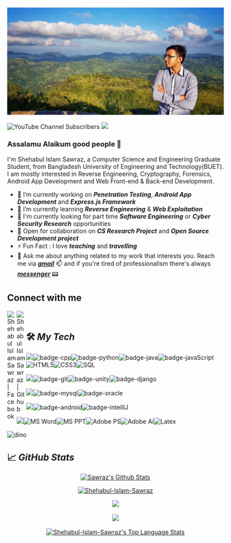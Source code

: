 ![cover](https://github.com/Shehabul-Islam-Sawraz/Shehabul-Islam-Sawraz/blob/master/assets/cover.jpeg)

![YouTube Channel Subscribers](https://img.shields.io/youtube/channel/subscribers/UCu2SXK9U6Zd9HBCCGuzSI8Q?color=blue&logo=Youtube&logoColor=red&style=for-the-badge)   ![](https://komarev.com/ghpvc/?username=Shehabul-Islam-Sawraz&style=for-the-badge&label=PROFILE+VIEWS)

<!-- ![Profile views](https://gpvc.arturio.dev/Shehabul-Islam-Sawraz) -->

### Assalamu Alaikum good people 👋

I'm Shehabul Islam Sawraz, a Computer Science and Engineering Graduate Student, from Bangladesh University of Engineering and Technology(BUET). I am mostly interested in Reverse Engineering, Cryptography, Forensics, Android App Development and Web Front-end & Back-end Development.

- 🔭 I’m currently working on ***Penetration Testing***, ***Android App Development*** and ***Express.js Framework***
- 🌱 I’m currently learning ***Reverse Engineering*** & ***Web Exploitation***
- 💼 I'm currently looking for part time ***Software Engineering*** or ***Cyber Security Research*** opportunities
- 👯 Open for collaboration on ***CS Research Project*** and ***Open Source Development project***
- ⚡ Fun Fact : I love ***teaching*** and ***travelling***
- 💬 Ask me about anything related to my work that interests you. Reach me via [***gmail***](mailto:shehabulislamsawraz@gmail.com) 📫 and if you're tired of professionalism there's always [***messenger***](https://m.me/shehabul.islam.sawraz) 📟

## Connect with me

[<img align="left" alt="Shehabul Islam Sawraz | Facebook" width="22px" src="https://cdn.jsdelivr.net/npm/simple-icons@v3/icons/facebook.svg" />][facebook] 
[<img align="left" alt="Shehabul Islam Sawraz | Github" width="22px" src="https://cdn.jsdelivr.net/npm/simple-icons@v3/icons/github.svg" />][github]
<br/>

## 🛠️ ***My Tech***

<img src="https://img.shields.io/badge/Languages-151515?style=for-the-badge&logo=plex&logoColor=FFFFFF">![badge-cpp](https://img.shields.io/badge/c%2B%2B-151515?style=for-the-badge&logo=c%2B%2B&logoColor=00599C&labelColor=151515)![badge-python](https://img.shields.io/badge/python-151515?style=for-the-badge&logo=python&logoColor=f4ff19&labelColor=151515)![badge-java](https://img.shields.io/badge/java-151515?style=for-the-badge&logo=java&logoColor=c93618&labelColor=151515)![badge-javaScript](https://img.shields.io/badge/-JavaScript-151515?style=for-the-badge&logo=javascript)![HTML5](https://img.shields.io/badge/-HTML5-151515?style=for-the-badge&logo=html5)![CSS3](https://img.shields.io/badge/-CSS-151515?style=for-the-badge&logo=css3)![SQL](https://img.shields.io/badge/-SQL-151515?style=for-the-badge&logo=mysql) <br/>

<img src="https://img.shields.io/badge/Frameworks-151515?style=for-the-badge&logo=IPFS&logoColor=FFFFFF">![badge-git](https://img.shields.io/badge/git-151515?style=for-the-badge&logo=git&logoColor=F05032&labelColor=151515)![badge-unity](https://img.shields.io/badge/unity-151515?style=for-the-badge&message=Unity&color=151515&logo=Unity&logoColor=FFFFFF)![badge-django](https://img.shields.io/badge/django-151515?style=for-the-badge&message=Django&color=151515&logo=Django&logoColor=176346&label=)<br/>

<img src="https://img.shields.io/badge/Database-151515?style=for-the-badge&logo=Redis&logoColor=FFFFFF">![badge-mysql](https://img.shields.io/badge/mysql-151515?style=for-the-badge&logo=mysql&logoColor=4479A1&labelColor=151515)![badge-oracle](https://img.shields.io/badge/oracle-151515?style=for-the-badge&logo=oracle&logoColor=F80000&labelColor=151515)<br/>

<img src="https://img.shields.io/badge/Environment-151515?logo=Authy&style=for-the-badge&logoColor=FFFFFF">![badge-android](https://img.shields.io/badge/-Android-151515?style=for-the-badge&logo=android)![badge-intellIJ](https://img.shields.io/badge/-IntellIJ%20IDEA-151515?style=for-the-badge&logo=intellij%20idea&logoColor=3184c4)<br/>

<img src="https://img.shields.io/badge/Designing-151515?logo=When I Work&style=for-the-badge&logoColor=FFFFFF">![MS Word](https://img.shields.io/badge/-MS%20Word-151515?style=for-the-badge&logo=microsoft%20word&logoColor=00a1f1)![MS PPT](https://img.shields.io/badge/-MS%20Powerpoint-151515?style=for-the-badge&logo=microsoft%20powerpoint&logoColor=D04423)![Adobe PS](https://img.shields.io/badge/-Adobe%20Photoshop-151515?style=for-the-badge&logo=adobe%20photoshop)![Adobe Ai](https://img.shields.io/badge/-Adobe%20Illustrator-151515?style=for-the-badge&logo=adobe%20illustrator)![Latex](https://img.shields.io/badge/-Latex-151515?style=for-the-badge&logo=latex&logoColor=5D8AA8)<br/>

![dino](https://raw.githubusercontent.com/saadeghi/saadeghi/master/dino.gif)


## 📈 ***GitHub Stats***

<p align="center">
<a align="left" href="https://github.com/Shehabul-Islam-Sawraz">
<img alt="Sawraz's Github Stats" height="180px" src="https://github-readme-stats.vercel.app/api?username=Shehabul-Islam-Sawraz&show_icons=true&count_private=true&theme=gotham&hide_border=true" /> </a>
</p>

<p align="center"> <a href="https://github.com/ryo-ma/github-profile-trophy"><img src="https://github-profile-trophy.vercel.app/?username=Shehabul-Islam-Sawraz" alt="Shehabul-Islam-Sawraz" /></a> </p>

<p align="center"> <a href="https://git.io/streak-stats"><img src="https://github-readme-streak-stats.herokuapp.com/?user=Shehabul-Islam-Sawraz&currStreakNum=2FD3EB&fire=pink&sideLabels=F00&theme=nightowl" /></a> </p>

 <p align="center"> <a href="https://github.com/Shehabul-Islam-Sawraz/github-readme-activity-graph"><img src="https://activity-graph.herokuapp.com/graph?username=Shehabul-Islam-Sawraz&theme=react-dark" /></a> </p>

<p align="center">
<a href="https://github.com/Shehabul-Islam-Sawraz">
<img alt="Shehabul-Islam-Sawraz's Top Language Stats" height="200px" width="450px" src="https://github-readme-stats.vercel.app/api/top-langs/?username=Shehabul-Islam-Sawraz&langs_count=8&count_private=true&layout=compact&theme=gotham&hide_border=true&hide=css,scss,html" /> </a>
</p>


[facebook]: https://www.facebook.com/shehabul.islam.sawraz
[github]: https://github.com/Shehabul-Islam-Sawraz

